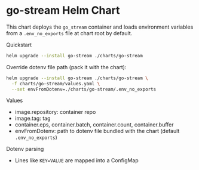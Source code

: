 go-stream Helm Chart
====================

This chart deploys the `go_stream` container and loads environment variables from a `.env_no_exports` file at chart root by default.

Quickstart
```bash
helm upgrade --install go-stream ./charts/go-stream
```

Override dotenv file path (pack it with the chart):
```bash
helm upgrade --install go-stream ./charts/go-stream \
  -f charts/go-stream/values.yaml \
  --set envFromDotenv=./charts/go-stream/.env_no_exports
```

Values
- image.repository: container repo
- image.tag: tag
- container.eps, container.batch, container.count, container.buffer
- envFromDotenv: path to dotenv file bundled with the chart (default `.env_no_exports`)

Dotenv parsing
- Lines like `KEY=VALUE` are mapped into a ConfigMap


